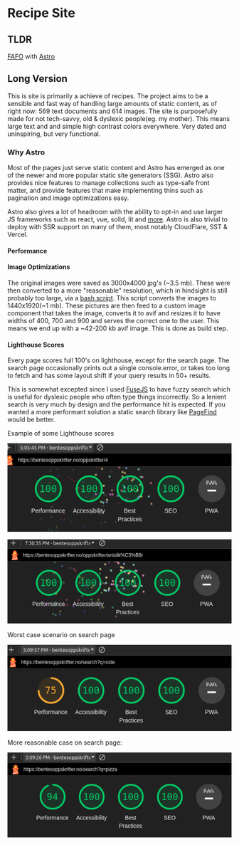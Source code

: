 # Recipe Site

## TLDR

[FAFO](https://www.urbandictionary.com/define.php?term=FAFO) with [Astro](https://astro.build/)

## Long Version

This is site is primarily a achieve of recipes. The project aims to be a sensible and fast way of handling large amounts of static content, as of right now: 569 text documents and 614 images. The site is purposefully made for not tech-savvy, old & dyslexic people(eg. my mother). This means large text and and simple high contrast colors everywhere. Very dated and uninspiring, but very functional.

### Why Astro

Most of the pages just serve static content and Astro has emerged as one of the newer and more popular static site generators (SSG). Astro also provides nice features to manage collections such as type-safe front matter, and provide features that make implementing thins such as pagination and image optimizations easy.

Astro also gives a lot of headroom with the ability to opt-in and use larger JS frameworks such as react, vue, solid, lit and [more](https://docs.astro.build/en/guides/integrations-guide/#official-integrations). Astro is also trivial to deploy with SSR support on many of them, most notably CloudFlare, SST & Vercel.

#### Performance

#### Image Optimizations

The original images were saved as 3000x4000 jpg's (~3.5 mb). These were then converted to a more "reasonable" resolution, which in hindsight is still probably too large, via a [bash script](https://github.com/Mordi490/recipe-site/blob/main/resize-images.sh). This script converts the images to 1440x1920(~1 mb). These pictures are then feed to a custom image component that takes the image, converts it to avif and resizes it to have widths of 400, 700 and 900 and serves the correct one to the user. This means we end up with a ~42-200 kb avif image. This is done as build step.

#### Lighthouse Scores

Every page scores full 100's on lighthouse, except for the search page. The search page occasionally prints out a single console.error, or takes too long to fetch and has some layout shift if your query results in 50+ results.

This is somewhat excepted since I used [FuseJS](https://www.fusejs.io/) to have fuzzy search which is useful for dyslexic people who often type things incorrectly. So a lenient search is very much by design and the performance hit is expected. If you wanted a more performant solution a static search library like [PageFind](https://pagefind.app/) would be better.

Example of some Lighthouse scores

![Example of Lighthouse score on a paginated page](image-1.png)

![Example on a recipe](image-3.png)

Worst case scenario on search page

![Worst case Lighthouse score on search page](image.png)

More reasonable case on search page:

![Reasonable case on search page](image-2.png)

